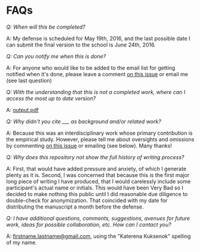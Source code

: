 # FAQs

*Q: When will this be completed?*

A: My defense is scheduled for May 19th, 2016, and the last possible date I can submit the final version to the school is June 24th, 2016. 

*Q: Can you notify me when this is done?*

A: For anyone who would like to be added to the email list for getting notified when it's done, please leave a comment [on this issue](https://github.com/katerena/diss/issues/1) or email me (see last question)

*Q: With the understanding that this is not a completed work, where can I access the most up to date version?*

A: [output.pdf](output.pdf)

*Q: Why didn't you cite ___ as background and/or related work?*

A: Because this was an interdisciplinary work whose primary contribution is the empirical study. However, please tell me about oversights and omissions by commenting [on this issue](https://github.com/katerena/diss/issues/2) or emailing (see below). Many thanks!

*Q: Why does this repository not show the full history of writing process?*

A: First, that would have added pressure and anxiety, of which I generate plenty as it is. Second, I was concerned that because this is the first major long piece of writing I have produced, that I would carelessly include some participant's actual name or initials. This would have been Very Bad so I decided to make nothing this public until I did reasonable due diligence to double-check for anonymization. That coincided with my date for distributing the manuscript a month before the defense.

*Q: I have additional questions, comments, suggestions, avenues for future work, ideas for possible collaboration, etc. How can I contact you?*

A: firstname.lastname@gmail.com, using the "Katerena Kuksenok" spelling of my name.
